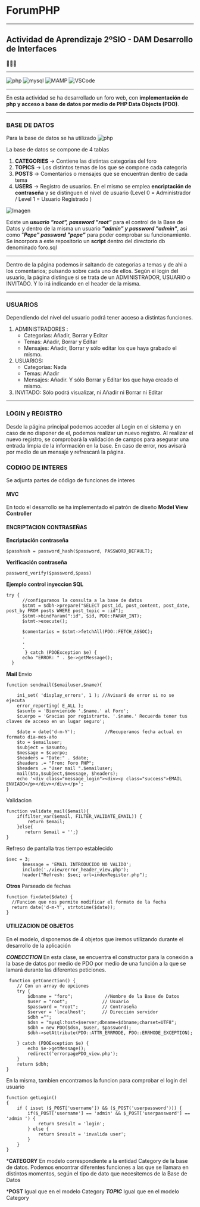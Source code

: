 # ForumPHP 
***

## Actividad de Aprendizaje 2ºSIO - DAM Desarrollo de Interfaces
👨🏻‍💻
***
![php](https://img.shields.io/badge/php-777BB4?style=for-the-badge&logo=php&logoColor=white)
![mysql](https://img.shields.io/badge/mysql-blue?style=for-the-badge&logo=mysql&logoColor=white)
![MAMP](https://img.shields.io/badge/mamp-grey?style=for-the-badge&logo=mamp&logoColor=white)
![VSCode](https://img.shields.io/badge/vscode-blue?style=for-the-badge&logo=vscode&logoColor=white)
***

En esta actividad se ha desarrollado un foro web, con **implementación de php y acceso a base de datos por medio de PHP Data Objects (PDO)**.

***

### BASE DE DATOS

Para la base de datos se ha utilizado ![php](https://img.shields.io/badge/phpMyAdmin-777BB4?style=for-the-badge&logo=phpmyadmin&logoColor=white)

La base de datos se compone de 4 tablas

1. **CATEGORIES** -> Contiene las distintas categorias del foro
2. **TOPICS** -> Los distintos temas de los que se compone cada categoria
3. **POSTS** -> Comentarios o mensajes que se encuentran dentro de cada tema
4. **USERS** -> Registro de usuarios. En el mismo se emplea **encriptación de contraseña** y se distinguen el nivel de usuario (Level 0 = Administrador / Level 1 = Usuario Registrado )

![Imagen](https://https://github.com/JSenen/ForumPHP/blob/main/ER_DB.png)

Existe un ***usuario "root", password "root"*** para el control de la Base de Datos y dentro de la misma un usuario ***"admin" y password "admin"***, asi como "***Pepe" password "pepe"*** para poder comprobar su funcionamiento.
Se incorpora a este repositorio un **script** dentro del directorio db denominado foro.sql
***

Dentro de la página podemos ir saltando de categorias a temas y de ahi a los comentarios; pulsando sobre cada uno de ellos.
Según el login del usuario, la página distingue si se trata de un ADMINISTRADOR, USUARIO o INVITADO. Y lo irá indicando en el header de la misma.

***

### USUARIOS

Dependiendo del nivel del usuario podrá tener acceso a distintas funciones.

1. ADMINISTRADORES : 
    - Categorias: Añadir, Borrar y Editar
    - Temas: Añadir, Borrar y Editar
    - Mensajes: Añadir, Borrar y sólo editar los que haya grabado el mismo.
2. USUARIOS:
    - Categorias: Nada
    - Temas: Añadir
    - Mensajes: Añadir. Y sólo  Borrar y Editar los que haya creado el mismo.
3. INVITADO: Sólo podrá visualizar, ni Añadir ni Borrar ni Editar

***

### LOGIN y REGISTRO

Desde la página principal podemos acceder al Login en el sistema y en caso de no disponer de el, podemos realizar un nuevo registro.
Al realizar el nuevo registro, se comprobará la validación de campos para asegurar una entrada limpia de la información en la base. En caso de error, nos avisará por medio de un mensaje y refrescará la página.

### CODIGO DE INTERES

Se adjunta partes de código de funciones de interes

#### MVC

En todo el desarrollo se ha implementado el patrón de diseño **Model View Controller**

#### ENCRIPTACION CONTRASEÑAS

**Encriptación contraseña**
```
$passhash = password_hash($password, PASSWORD_DEFAULT); 
```
**Verificación contraseña**
```
password_verify($password,$pass)
```
**Ejemplo control inyeccion SQL**
```
try {
      //configuramos la consulta a la base de datos
      $stmt = $dbh->prepare("SELECT post_id, post_content, post_date, post_by FROM posts WHERE post_topic = :id");
      $stmt->bindParam(":id", $id, PDO::PARAM_INT);
      $stmt->execute();
      
      $comentarios = $stmt->fetchAll(PDO::FETCH_ASSOC);
      .
      .
      .
       } catch (PDOException $e) {
      echo "ERROR: " . $e->getMessage();
  }
  ```
**Mail**
Envio
```
function sendmail($emailuser,$name){

    ini_set( 'display_errors', 1 ); //Avisará de error si no se ejecuta
    error_reporting( E_ALL );
    $asunto = 'Bienvienido '.$name.' al Foro';
    $cuerpo = 'Gracias por registrarte. '.$name.' Recuerda tener tus claves de acceso en un lugar seguro';

    $date = date('d-m-Y');           //Recuperamos fecha actual en formato dia-mes-año
    $to = $emailuser;                 
    $subject = $asunto;                    
    $message = $cuerpo;  
    $headers = "Date:" . $date;             
    $headers .= "From: Foro PHP";
    $headers .= "User mail ".$emailuser;     
    mail($to,$subject,$message, $headers);  
    echo '<div class="message_login"><div><p class="success">EMAIL ENVIADO</p></div></div></p>';
}
```
Validacion
```
function validate_mail($email){
    if(filter_var($email, FILTER_VALIDATE_EMAIL)) {    
        return $email;
    }else{
       return $email = '';}
}
```
Refreso de pantalla tras tiempo establecido
```
$sec = 3; 
      $message = 'EMAIL INTRODUCIDO NO VALIDO';
      include('./view/error_header_view.php');
      header("Refresh: $sec; url=indexRegister.php");
```
**Otros**
Parseado de fechas
```
function fixdate($date) {
  //Funcion que nos permite modificar el formato de la fecha 
  return date('d-m-Y', strtotime($date));
}
```
#### UTILIZACION DE OBJETOS

En el modelo, disponemos de 4 objetos que iremos utilizando durante el desarrollo de la aplicación

***CONECCTION***
En esta clase, se encuentra el constructor para la conexión a la base de datos por medio de PDO por medio
de una función a la que se lamará durante las diferentes peticiones.

```
 function getConection() {
    // Con un array de opciones
    try {
        $dbname = "foro";            //Nombre de la Base de Datos
        $user = "root";             // Usuario
        $password = "root";         // Contraseña
        $server = 'localhost';      // Dirección servidor
        $dbh ="";
        $dsn = "mysql:host=$server;dbname=$dbname;charset=UTF8";
        $dbh = new PDO($dsn, $user, $password);
        $dbh->setAttribute(PDO::ATTR_ERRMODE, PDO::ERRMODE_EXCEPTION);
        
    } catch (PDOException $e) {
        echo $e->getMessage();
        redirect('errorpagePDO_view.php'); 
    }
    return $dbh;
}
```

En la misma, tambien encontramos la funcion para comprobar el login del usuario
```
function getLogin()
{
    if ( isset ($_POST['username']) && ($_POST('userpassword'))) {
        if($_POST['username'] == 'admin' && $_POST['userpassword'] == 'admin ') {
            return $result = 'login';
        } else {
            return $result = 'invalida user';
        }
    }
}
```
***CATEGORY**
En modelo correspondiente a la entidad Category de la base de datos. 
Podemos encontrar diferentes funciones a las que se llamara en distintos momentos, según el tipo
de dato que necesitemos de la Base de Datos

***POST**
Igual que en el modelo Category
***TOPIC***
Igual que en el modelo Category












    


